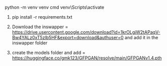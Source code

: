 python -m venv venv
cmd
venv\Scripts\activate

1) pip install -r requirements.txt

2) Download the inswapper = https://drive.usercontent.google.com/download?id=1krOLgjW2tAPaqV-Bw4YALz0xT5zlb5HF&export=download&authuser=0 and add it in the inswapper folder 

3) create the models folder and add = https://huggingface.co/gmk123/GFPGAN/resolve/main/GFPGANv1.4.pth